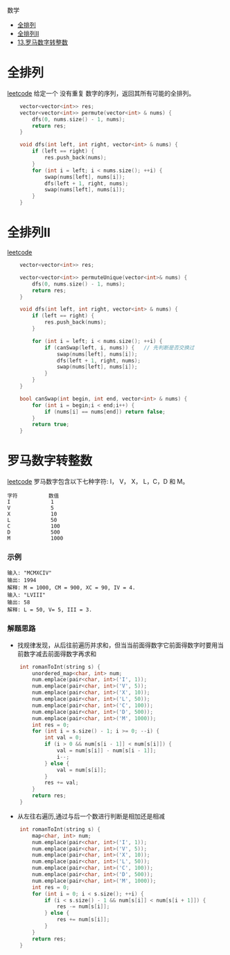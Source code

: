数学

* [全排列](#全排列)
* [全排列II](#全排列II)
* [13.罗马数字转整数](#罗马数字转整数)

全排列
======
[leetcode](https://leetcode-cn.com/problems/permutations/)
给定一个 没有重复 数字的序列，返回其所有可能的全排列。

```cpp
    vector<vector<int>> res;
    vector<vector<int>> permute(vector<int> & nums) {
        dfs(0, nums.size() - 1, nums);
        return res;
    }

    void dfs(int left, int right, vector<int> & nums) {
        if (left == right) {
            res.push_back(nums);
        }
        for (int i = left; i < nums.size(); ++i) {
            swap(nums[left], nums[i]);
            dfs(left + 1, right, nums);
            swap(nums[left], nums[i]);
        }
    }
```

全排列II
=========
[leetcode](https://leetcode-cn.com/problems/permutations-ii/)
```cpp
    vector<vector<int>> res;

    vector<vector<int>> permuteUnique(vector<int>& nums) {
        dfs(0, nums.size() - 1, nums);
        return res;
    }

    void dfs(int left, int right, vector<int> & nums) {
        if (left == right) {
            res.push_back(nums);
        }

        for (int i = left; i < nums.size(); ++i) {
            if (canSwap(left, i, nums)) {   // 先判断是否交换过
                swap(nums[left], nums[i]);
                dfs(left + 1, right, nums);
                swap(nums[left], nums[i]);
            }
        }
    }

    bool canSwap(int begin, int end, vector<int> & nums) {
        for (int i = begin;i < end;i++) {
            if (nums[i] == nums[end]) return false; 
        }   
        return true;
    }
```

罗马数字转整数
===============
[leetcode](https://leetcode-cn.com/problems/roman-to-integer/)
罗马数字包含以下七种字符: I， V， X， L，C，D 和 M。
```
字符          数值
I             1
V             5
X             10
L             50
C             100
D             500
M             1000
```
### 示例
```
输入: "MCMXCIV"
输出: 1994
解释: M = 1000, CM = 900, XC = 90, IV = 4.
输入: "LVIII"
输出: 58
解释: L = 50, V= 5, III = 3.
```
### 解题思路
* 找规律发现，从后往前遍历并求和，但当当前面得数字它前面得数字时要用当前数字减去前面得数字再求和
```cpp
    int romanToInt(string s) {
        unordered_map<char, int> num;
        num.emplace(pair<char, int>('I', 1));
        num.emplace(pair<char, int>('V', 5));
        num.emplace(pair<char, int>('X', 10));
        num.emplace(pair<char, int>('L', 50));
        num.emplace(pair<char, int>('C', 100));
        num.emplace(pair<char, int>('D', 500));
        num.emplace(pair<char, int>('M', 1000));
        int res = 0;
        for (int i = s.size() - 1; i >= 0; --i) {
            int val = 0;
            if (i > 0 && num[s[i - 1]] < num[s[i]]) {
                val = num[s[i]] - num[s[i - 1]];
                i--;
            } else {
                val = num[s[i]];
            }
            res += val;
        }
        return res;
    }
```
* 从左往右遍历,通过与后一个数进行判断是相加还是相减
```cpp
    int romanToInt(string s) {
        map<char, int> num;
        num.emplace(pair<char, int>('I', 1));
        num.emplace(pair<char, int>('V', 5));
        num.emplace(pair<char, int>('X', 10));
        num.emplace(pair<char, int>('L', 50));
        num.emplace(pair<char, int>('C', 100));
        num.emplace(pair<char, int>('D', 500));
        num.emplace(pair<char, int>('M', 1000));
        int res = 0;
        for (int i = 0; i < s.size(); ++i) {
            if (i < s.size() - 1 && num[s[i]] < num[s[i + 1]]) {
                res -= num[s[i]];
            } else {
                res += num[s[i]];
            }
        }
        return res;
    }
```